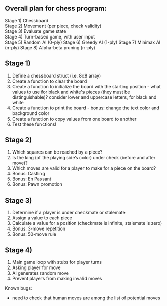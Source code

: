 ## Overall plan for chess program:
Stage 1) Chessboard\
Stage 2) Movement (per piece, check validity)\
Stage 3) Evaluate game state\
Stage 4) Turn-based game, with user input\
Stage 5) Random AI (0-ply)
Stage 6) Greedy AI (1-ply)
Stage 7) Minimax AI (n-ply)
Stage 8) Alpha-beta pruning (n-ply)

## Stage 1)
1. Define a chessboard struct (i.e. 8x8 array)
2. Create a function to clear the board
3. Create a function to initialize the board with the starting position - what values to use for black and white's pieces (they must be distinguishable)? consider lower and uppercase letters, for black and white
4. Create a function to print the board - bonus: change the text color and background color
5. Create a function to copy values from one board to another
6. Test these functions!

## Stage 2)
1. Which squares can be reached by a piece?
2. Is the king (of the playing side’s color) under check (before and after move)?
3. Which moves are valid for a player to make for a piece on the board?
4. Bonus: Castling
5. Bonus: En Passant
6. Bonus: Pawn promotion

## Stage 3)
1. Determine if a player is under checkmate or stalemate
2. Assign a value to each piece
3. Calculate a value for a position (checkmate is infinite, stalemate is zero)
4. Bonus: 3-move repetition
5. Bonus: 50-move rule

## Stage 4)
1. Main game loop with stubs for player turns
2. Asking player for move
3. AI generates random move
4. Prevent players from making invalid moves

Known bugs:
- need to check that human moves are among the list of potential moves